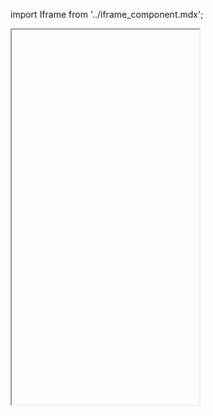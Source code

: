 import Iframe from '../iframe_component.mdx';

<Iframe id='components-accordion--default&args=variant:styled;fluid:false;styled:false'height="600" > </Iframe>
